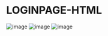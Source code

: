 # LOGINPAGE-HTML
![image](https://github.com/tayyabaarooj/LOGINPAGE-HTML/assets/106014900/93fd4425-703b-420e-9186-581b70da1056)
![image](https://github.com/tayyabaarooj/LOGINPAGE-HTML/assets/106014900/7e0255fa-67e5-4153-ba18-bd9c1391a496)
![image](https://github.com/tayyabaarooj/LOGINPAGE-HTML/assets/106014900/d1a10866-e105-4b67-989c-82de05028314)
